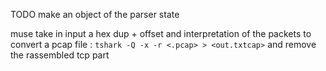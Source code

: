 TODO
make an object of the parser state

muse take in input a hex dup + offset and interpretation of the packets
to convert a pcap file : `tshark -Q -x -r <.pcap> > <out.txtcap>`
and remove the rassembled tcp part